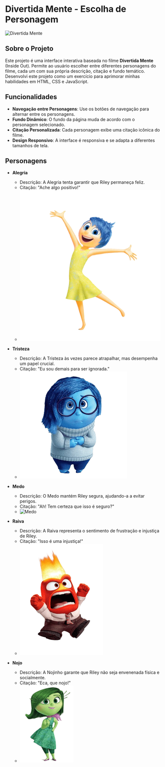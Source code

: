 # Divertida Mente - Escolha de Personagem

![Divertida Mente](img/divertida_mente_banner.jpg)

## Sobre o Projeto

Este projeto é uma interface interativa baseada no filme **Divertida Mente** (Inside Out). Permite ao usuário escolher entre diferentes personagens do filme, cada um com sua própria descrição, citação e fundo temático. Desenvolvi este projeto como um exercício para aprimorar minhas habilidades em HTML, CSS e JavaScript.

## Funcionalidades

- **Navegação entre Personagens**: Use os botões de navegação para alternar entre os personagens.
- **Fundo Dinâmico**: O fundo da página muda de acordo com o personagem selecionado.
- **Citação Personalizada**: Cada personagem exibe uma citação icônica do filme.
- **Design Responsivo**: A interface é responsiva e se adapta a diferentes tamanhos de tela.

## Personagens

- **Alegria**
  - Descrição: A Alegria tenta garantir que Riley permaneça feliz.
  - Citação: "Ache algo positivo!"
  - ![Alegria](img/alegria.png)

- **Tristeza**
  - Descrição: A Tristeza às vezes parece atrapalhar, mas desempenha um papel crucial.
  - Citação: "Eu sou demais para ser ignorada."
  - ![Tristeza](img/tristeza.png)

- **Medo**
  - Descrição: O Medo mantém Riley segura, ajudando-a a evitar perigos.
  - Citação: "Ah! Tem certeza que isso é seguro?"
  - ![Medo](img/medo.jpg)

- **Raiva**
  - Descrição: A Raiva representa o sentimento de frustração e injustiça de Riley.
  - Citação: "Isso é uma injustiça!"
  - ![Raiva](img/raiva.png)

- **Nojo**
  - Descrição: A Nojinho garante que Riley não seja envenenada física e socialmente.
  - Citação: "Eca, que nojo!"
  - ![Nojinho](img/nojo.png)
